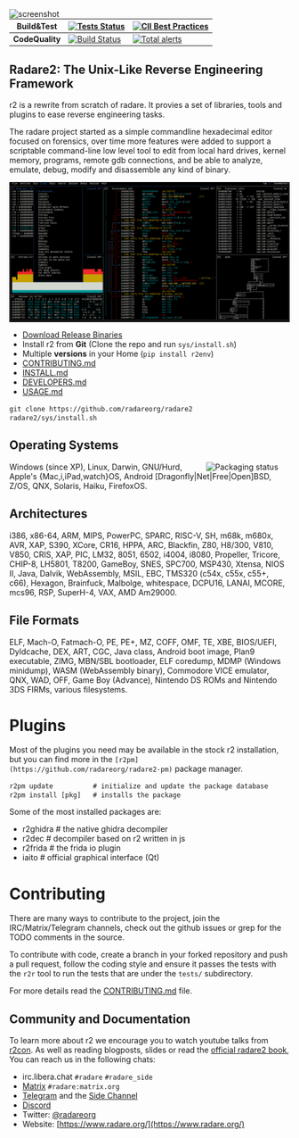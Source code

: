 <img src="doc/images/r2emoji.png" alt="screenshot" align="left" width="128px">

| **Build&Test** | [![Tests Status](https://github.com/radareorg/radare2/workflows/CI/badge.svg)](https://github.com/radareorg/radare2/actions?query=workflow%3A%22CI%22) | [![CII Best Practices](https://bestpractices.coreinfrastructure.org/projects/741/badge)](https://bestpractices.coreinfrastructure.org/projects/741) |
|----------|------|--------|
| **CodeQuality** | [![Build Status](https://scan.coverity.com/projects/416/badge.svg)](https://scan.coverity.com/projects/416) | [![Total alerts](https://img.shields.io/lgtm/alerts/g/radareorg/radare2.svg?logo=lgtm&logoWidth=18)](https://lgtm.com/projects/g/radareorg/radare2/alerts/) |

## Radare2: The Unix-Like Reverse Engineering Framework

r2 is a rewrite from scratch of radare. It provies a set of
libraries, tools and plugins to ease reverse engineering tasks.

The radare project started as a simple commandline hexadecimal
editor focused on forensics, over time more features were added
to support a scriptable command-line low level tool to edit from
local hard drives, kernel memory, programs, remote gdb connections,
and be able to analyze, emulate, debug, modify and disassemble any
kind of binary.

<center>
<img src="doc/images/shot.png" alt="screenshot" align="center" width="600px">
</center>

* [Download Release Binaries](https://github.com/radareorg/radare2/releases)
* Install r2 from **Git** (Clone the repo and run `sys/install.sh`)
* Multiple **versions** in your Home (`pip install r2env`)
* [CONTRIBUTING.md](CONTRIBUTING.md)
* [INSTALL.md](INSTALL.md)
* [DEVELOPERS.md](DEVELOPERS.md)
* [USAGE.md](USAGE.md)

```
git clone https://github.com/radareorg/radare2
radare2/sys/install.sh
```

## Operating Systems

<a href="https://repology.org/metapackage/radare2">
<img src="https://repology.org/badge/vertical-allrepos/radare2.svg" alt="Packaging status" align="right" width="150px">
</a>

Windows (since XP), Linux, Darwin, GNU/Hurd, Apple's {Mac,i,iPad,watch}OS, Android
[Dragonfly|Net|Free|Open]BSD, Z/OS, QNX, Solaris, Haiku, FirefoxOS.

## Architectures

i386, x86-64, ARM, MIPS, PowerPC, SPARC, RISC-V, SH, m68k, m680x, AVR,
XAP, S390, XCore, CR16, HPPA, ARC, Blackfin, Z80, H8/300, V810,
V850, CRIS, XAP, PIC, LM32, 8051, 6502, i4004, i8080, Propeller,
Tricore, CHIP-8, LH5801, T8200, GameBoy, SNES, SPC700, MSP430, Xtensa,
NIOS II, Java, Dalvik, WebAssembly, MSIL, EBC, TMS320 (c54x, c55x,
c55+, c66), Hexagon, Brainfuck, Malbolge, whitespace, DCPU16, LANAI,
MCORE, mcs96, RSP, SuperH-4, VAX, AMD Am29000.

## File Formats

ELF, Mach-O, Fatmach-O, PE, PE+, MZ, COFF, OMF, TE, XBE, BIOS/UEFI,
Dyldcache, DEX, ART, CGC, Java class, Android boot image, Plan9 executable,
ZIMG, MBN/SBL bootloader, ELF coredump, MDMP (Windows minidump),
WASM (WebAssembly binary), Commodore VICE emulator, QNX, WAD, OFF,
Game Boy (Advance), Nintendo DS ROMs and Nintendo 3DS FIRMs, various filesystems.

# Plugins

Most of the plugins you need may be available in the stock r2 installation,
but you can find more in the `[r2pm](https://github.com/radareorg/radare2-pm)` package manager.

```
r2pm update          # initialize and update the package database
r2pm install [pkg]   # installs the package
```

Some of the most installed packages are:

* r2ghidra    # the native ghidra decompiler
* r2dec       # decompiler based on r2 written in js
* r2frida     # the frida io plugin
* iaito       # official graphical interface (Qt)

# Contributing

There are many ways to contribute to the project, join the IRC/Matrix/Telegram
channels, check out the github issues or grep for the TODO comments in the source.

To contribute with code, create a branch in your forked repository and push
a pull request, follow the coding style and ensure it passes the tests with
the `r2r` tool to run the tests that are under the `tests/` subdirectory.

For more details read the [CONTRIBUTING.md](CONTRIBUTING.md) file.

## Community and Documentation

To learn more about r2 we encourage you to watch youtube talks from
[r2con](https://www.youtube.com/c/r2con). As well as reading blogposts,
slides or read the [official radare2 book](https://book.rada.re), You can reach us in the following chats:

* irc.libera.chat `#radare` `#radare_side`
* [Matrix](https://matrix.org/) `#radare:matrix.org`
* [Telegram](https://t.me/radare) and the [Side Channel](https://t.me/radare_side)
* [Discord](https://discord.gg/MgEdxrMnqx)
* Twitter: [@radareorg](https://twitter.com/radareorg)
* Website: [https://www.radare.org/](https://www.radare.org/)

